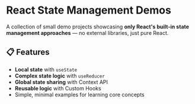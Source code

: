 # React State Management Demos

A collection of small demo projects showcasing **only React's built-in state management approaches** — no external libraries, just pure React.

## 📋 Features
- **Local state** with `useState`
- **Complex state logic** with `useReducer`
- **Global state sharing** with Context API
- **Reusable logic** with Custom Hooks
- Simple, minimal examples for learning core concepts

